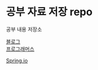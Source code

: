 # 공부 자료 저장 repo

공부 내용 저장소

[블로그](https://han98-dev.tistory.com)  
[프로그래머스](https://school.programmers.co.kr/learn/challenges?order=acceptance_desc&page=1&languages=java&levels=1)

[Spring.io](https://spring.io/projects/spring-boot#learn)
